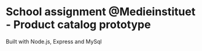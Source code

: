 # School assignment @Medieinstituet - Product catalog prototype
Built with Node.js, Express and MySql
